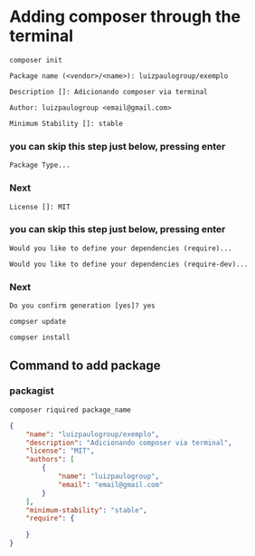 # Adding composer through the terminal

```PROMPT
composer init
```

```PROMPT
Package name (<vendor>/<name>): luizpaulogroup/exemplo
```

```PROMPT
Description []: Adicionando composer via terminal
```

```PROMPT
Author: luizpaulogroup <email@gmail.com>
```

```PROMPT
Minimum Stability []: stable
```

### you can skip this step just below, pressing enter
```PROMPT
Package Type...
```

### Next
```PROMPT
License []: MIT
```

### you can skip this step just below, pressing enter
```PROMPT
Would you like to define your dependencies (require)...
```
```PROMPT
Would you like to define your dependencies (require-dev)...
```

### Next
```PROMPT
Do you confirm generation [yes]? yes
```

```PROMPT
compser update
```

```PROMPT
compser install
```

## Command to add package

### packagist

```PROMPT
composer riquired package_name
```

```JSON
{
    "name": "luizpaulogroup/exemplo",
    "description": "Adicionando composer via terminal",
    "license": "MIT",
    "authors": [
        {
            "name": "luizpaulogroup",
            "email": "email@gmail.com"
        }
    ],
    "minimum-stability": "stable",
    "require": {

    }
}
```
